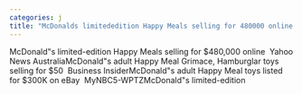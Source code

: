 ```yaml
---
categories: j
title: "McDonalds limitededition Happy Meals selling for 480000 online  Yahoo News Australia"
---
```

McDonald"s limited-edition Happy Meals selling for $480,000 online&nbsp;&nbsp;Yahoo News AustraliaMcDonald"s adult Happy Meal Grimace, Hamburglar toys selling for $50&nbsp;&nbsp;Business InsiderMcDonald"s adult Happy Meal toys listed for $300K on eBay&nbsp;&nbsp;MyNBC5-WPTZMcDonald"s limited-edition